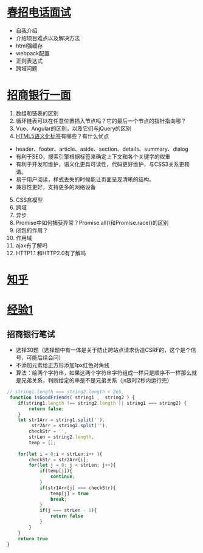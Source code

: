 # [春招电话面试](https://www.nowcoder.com/discuss/159193?type=0&order=0&pos=21&page=0)
- 自我介绍
- 介绍项目难点以及解决方法
- html强缓存
- webpack配置
- 正则表达式
- 跨域问题
# [招商银行一面](https://www.nowcoder.com/discuss/251451)
1. 数组和链表的区别
2. 循环链表可以在任意位置插入节点吗？它的最后一个节点的指针指向哪？
3. Vue、Angular的区别，以及它们与jQuery的区别
4. [HTML5语义化标签](https://www.jianshu.com/p/de17c942ba32)有哪些？有什么优点
  - header、footer、article、aside、section、details、summary、dialog
  - 有利于SEO，搜索引擎根据标签来确定上下文和各个关键字的权重
  - 有利于开发和维护，语义化更具可读性，代码更好维护，与CSS3关系更和谐。
  - 易于用户阅读，样式丢失的时候能让页面呈现清晰的结构。
  - 兼容性更好，支持更多的网络设备
5. CSS盒模型
6. 跨域
7. 异步
8. Promise中如何捕获异常？Promise.all()和Promise.race()的区别
9. 闭包的作用？
10. 作用域
11. ajax有了解吗
12. HTTP1.1 和HTTP2.0有了解吗

# [知乎](https://zhuanlan.zhihu.com/p/62915156)
# [经验1](https://www.job592.com/pay/ms/d65013443.htmlN)

## 招商银行笔试
- 选择30题（选择题中有一体是关于防止跨站点请求伪造CSRF的，这个是个信号，可能后续会问）
- 不添加元素给正方形添加1px红色对角线
- 算法：给两个字符串，如果这两个字符串字符组成一样只是顺序不一样那么就是兄弟关系，判断给定的串是不是兄弟关系（js限时2秒内运行完）
```javascript
// string1.length === string2.length < 2e5,
 function isGoodFriends( string1 ,  string2 ) {
    if(string1.length !== string2.length || string1 === string2) {
        return false;
    }
    let str1Arr = string1.split(''),
         str2Arr = string2.split(''),
        checkStr = '',
        strLen = string2.length,
        temp = [];
    
    for(let i = 0;i < strLen;i++ ){
        checkStr = str2Arr[i];
        for(let j = 0; j < strLen; j++){
            if(temp[j]){
                continue;
            }
            if(str1Arr[j] === checkStr){
                temp[j] = true
                break;
            }
            if(j === strLen - 1){
                return false
            }
        }
    }
    return true
}
```